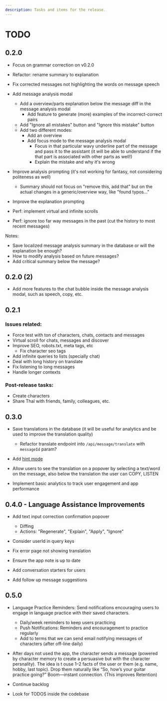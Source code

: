```yaml
---
description: Tasks and items for the release.
---
```


# TODO

## 0.2.0

- Focus on grammar correction on v0.2.0

- Refactor: rename summary to explanation
- Fix corrected messages not highlighting the words on message speech
- Add message analysis modal
  - Add a overview/parts explanation below the message diff in the message analysis modal
    - Add feature to generate (more) examples of the incorrect-correct pairs
  - Add "Ignore all mistakes" button and "Ignore this mistake" button
  - Add two different modes:
    - Add an overview
    - Add focus mode to the message analysis modal
      - Focus in that particular wavy underline part of the message and pass it to the assistant (it will be able to understand if the that part is associated with other parts as well!)
      - Explain the mistake and why it's wrong

- Improve analysis prompting (it's not working for fantasy, not considering politeness as well)
  - Summary should not focus on "remove this, add that" but on the actual changes in a generic/overview way, like "found typos..."
- Improve the explanation prompting

- Perf: implement virtual and infinite scrolls
- Perf: ignore too far way messages in the past (cut the history to most recent messages)

Notes:

- Save localized message analysis summary in the database or will the explanation be enough?
- How to modify analysis based on future messages?
- Add critical summary below the message?

## 0.2.0 (2)

- Add more features to the chat bubble inside the message analysis modal, such as speech, copy, etc.

## 0.2.1

### Issues related:

- Force test with ton of characters, chats, contacts and messages
- Virtual scroll for chats, messages and discover
- Improve SEO, robots.txt, meta tags, etc
  - Fix character seo tags
- Add infinite queries to lists (specially chat)
- Deal with long history on translate
- Fix listening to long messages
- Handle longer contexts

### Post-release tasks:

- Create characters
- Share Thal with friends, family, colleagues, etc.

## 0.3.0

- Save translations in the database (it will be useful for analytics and be used to improve the translation quality)
  - Refactor translate endpoint into `/api/message/translate` with `messageId` param?

- Add [hint mode](./notes/hint.md)

- Allow users to see the translation on a popover by selecting a text/word on the message, also below the translation the user can COPY, LISTEN

- Implement basic analytics to track user engagement and app performance

## 0.4.0 - Language Assistance Improvements

- Add text input correction confirmation popover
  - Diffing
  - Actions: "Regenerate", "Explain", "Apply", "Ignore"

- Consider userId in query keys
- Fix error page not showing translation
- Ensure the app note is up to date
- Add conversation starters for users
- Add follow up message suggestions

## 0.5.0

- Language Practice Reminders: Send notifications encouraging users to engage in language practice with their saved characters.
  - Daily/week reminders to keep users practicing
  - Push Notifications: Reminders and encouragement to practice regularly
  - Add to terms that we can send email notifying messages of characters (after off-line daily)

- After days not used the app, the character sends a message (powered by character memory to create a persuasive but with the character persnality). The idea is t ouse 1–2 facts of the user or them (e.g. name, hobby, last topic). Drop them naturally like “So, how’s your guitar practice going?” Boom—instant connection. (This improves Retention)

- Continue backlog
- Look for TODOS inside the codebase
